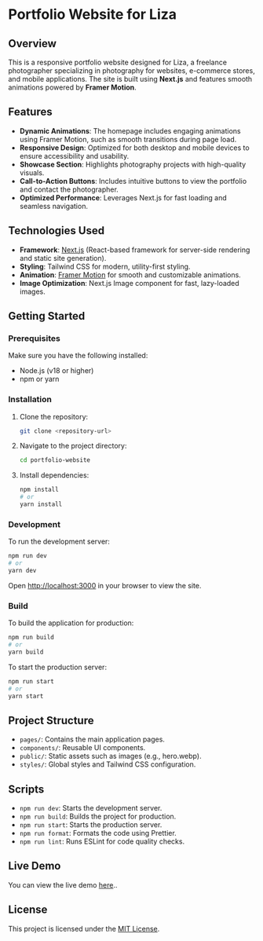 # Portfolio Website for Liza

## Overview
This is a responsive portfolio website designed for Liza, a freelance photographer specializing in photography for websites, e-commerce stores, and mobile applications. The site is built using **Next.js** and features smooth animations powered by **Framer Motion**.

## Features
- **Dynamic Animations**: The homepage includes engaging animations using Framer Motion, such as smooth transitions during page load.
- **Responsive Design**: Optimized for both desktop and mobile devices to ensure accessibility and usability.
- **Showcase Section**: Highlights photography projects with high-quality visuals.
- **Call-to-Action Buttons**: Includes intuitive buttons to view the portfolio and contact the photographer.
- **Optimized Performance**: Leverages Next.js for fast loading and seamless navigation.

## Technologies Used
- **Framework**: [Next.js](https://nextjs.org/) (React-based framework for server-side rendering and static site generation).
- **Styling**: Tailwind CSS for modern, utility-first styling.
- **Animation**: [Framer Motion](https://www.framer.com/motion/) for smooth and customizable animations.
- **Image Optimization**: Next.js Image component for fast, lazy-loaded images.

## Getting Started

### Prerequisites
Make sure you have the following installed:
- Node.js (v18 or higher)
- npm or yarn

### Installation
1. Clone the repository:
   ```bash
   git clone <repository-url>
   ```
2. Navigate to the project directory:
   ```bash
   cd portfolio-website
   ```
3. Install dependencies:
   ```bash
   npm install
   # or
   yarn install
   ```

### Development
To run the development server:
```bash
npm run dev
# or
yarn dev
```
Open [http://localhost:3000](http://localhost:3000) in your browser to view the site.

### Build
To build the application for production:
```bash
npm run build
# or
yarn build
```

To start the production server:
```bash
npm run start
# or
yarn start
```

## Project Structure
- `pages/`: Contains the main application pages.
- `components/`: Reusable UI components.
- `public/`: Static assets such as images (e.g., hero.webp).
- `styles/`: Global styles and Tailwind CSS configuration.

## Scripts
- `npm run dev`: Starts the development server.
- `npm run build`: Builds the project for production.
- `npm run start`: Starts the production server.
- `npm run format`: Formats the code using Prettier.
- `npm run lint`: Runs ESLint for code quality checks.

## Live Demo
You can view the live demo [here](https://www.youtube.com/watch?v=PbGL3PxJl10&t=39s)..

## License
This project is licensed under the [MIT License](LICENSE).
